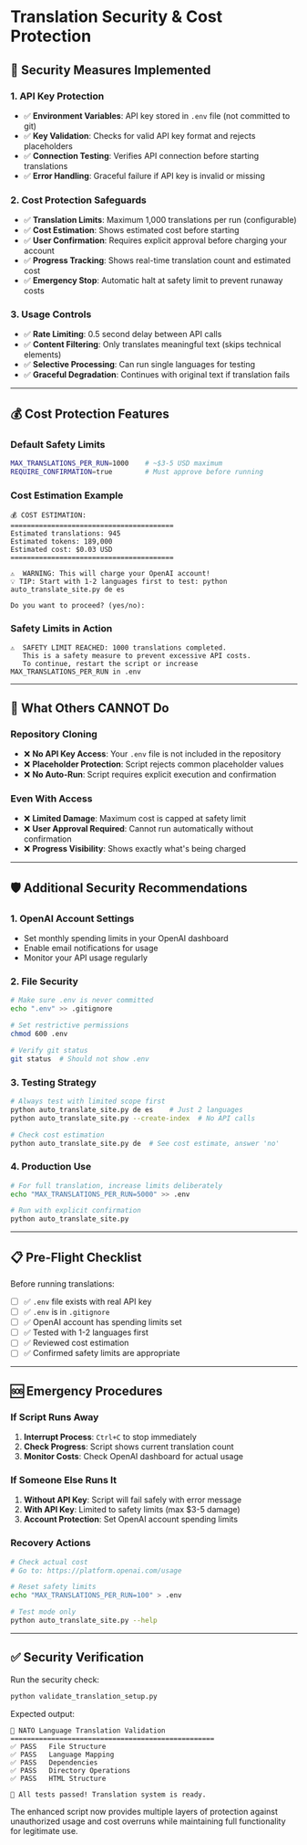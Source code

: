# Translation Security & Cost Protection

## 🔐 Security Measures Implemented

### 1. **API Key Protection**
- ✅ **Environment Variables**: API key stored in `.env` file (not committed to git)
- ✅ **Key Validation**: Checks for valid API key format and rejects placeholders
- ✅ **Connection Testing**: Verifies API connection before starting translations
- ✅ **Error Handling**: Graceful failure if API key is invalid or missing

### 2. **Cost Protection Safeguards**
- ✅ **Translation Limits**: Maximum 1,000 translations per run (configurable)
- ✅ **Cost Estimation**: Shows estimated cost before starting
- ✅ **User Confirmation**: Requires explicit approval before charging your account
- ✅ **Progress Tracking**: Shows real-time translation count and estimated cost
- ✅ **Emergency Stop**: Automatic halt at safety limit to prevent runaway costs

### 3. **Usage Controls**
- ✅ **Rate Limiting**: 0.5 second delay between API calls
- ✅ **Content Filtering**: Only translates meaningful text (skips technical elements)
- ✅ **Selective Processing**: Can run single languages for testing
- ✅ **Graceful Degradation**: Continues with original text if translation fails

---

## 💰 Cost Protection Features

### Default Safety Limits
```bash
MAX_TRANSLATIONS_PER_RUN=1000    # ~$3-5 USD maximum
REQUIRE_CONFIRMATION=true        # Must approve before running
```

### Cost Estimation Example
```
💰 COST ESTIMATION:
========================================
Estimated translations: 945
Estimated tokens: 189,000
Estimated cost: $0.03 USD
========================================

⚠️  WARNING: This will charge your OpenAI account!
💡 TIP: Start with 1-2 languages first to test: python auto_translate_site.py de es

Do you want to proceed? (yes/no):
```

### Safety Limits in Action
```
⚠️  SAFETY LIMIT REACHED: 1000 translations completed.
   This is a safety measure to prevent excessive API costs.
   To continue, restart the script or increase MAX_TRANSLATIONS_PER_RUN in .env
```

---

## 🚨 What Others CANNOT Do

### Repository Cloning
- ❌ **No API Key Access**: Your `.env` file is not included in the repository
- ❌ **Placeholder Protection**: Script rejects common placeholder values
- ❌ **No Auto-Run**: Script requires explicit execution and confirmation

### Even With Access
- ❌ **Limited Damage**: Maximum cost is capped at safety limit
- ❌ **User Approval Required**: Cannot run automatically without confirmation
- ❌ **Progress Visibility**: Shows exactly what's being charged

---

## 🛡️ Additional Security Recommendations

### 1. **OpenAI Account Settings**
- Set monthly spending limits in your OpenAI dashboard
- Enable email notifications for usage
- Monitor your API usage regularly

### 2. **File Security**
```bash
# Make sure .env is never committed
echo ".env" >> .gitignore

# Set restrictive permissions
chmod 600 .env

# Verify git status
git status  # Should not show .env
```

### 3. **Testing Strategy**
```bash
# Always test with limited scope first
python auto_translate_site.py de es    # Just 2 languages
python auto_translate_site.py --create-index  # No API calls

# Check cost estimation
python auto_translate_site.py de  # See cost estimate, answer 'no'
```

### 4. **Production Use**
```bash
# For full translation, increase limits deliberately
echo "MAX_TRANSLATIONS_PER_RUN=5000" >> .env

# Run with explicit confirmation
python auto_translate_site.py
```

---

## 📋 Pre-Flight Checklist

Before running translations:

- [ ] ✅ `.env` file exists with real API key
- [ ] ✅ `.env` is in `.gitignore` 
- [ ] ✅ OpenAI account has spending limits set
- [ ] ✅ Tested with 1-2 languages first
- [ ] ✅ Reviewed cost estimation
- [ ] ✅ Confirmed safety limits are appropriate

---

## 🆘 Emergency Procedures

### If Script Runs Away
1. **Interrupt Process**: `Ctrl+C` to stop immediately
2. **Check Progress**: Script shows current translation count
3. **Monitor Costs**: Check OpenAI dashboard for actual usage

### If Someone Else Runs It
1. **Without API Key**: Script will fail safely with error message
2. **With API Key**: Limited to safety limits (max $3-5 damage)
3. **Account Protection**: Set OpenAI account spending limits

### Recovery Actions
```bash
# Check actual cost
# Go to: https://platform.openai.com/usage

# Reset safety limits
echo "MAX_TRANSLATIONS_PER_RUN=100" > .env

# Test mode only
python auto_translate_site.py --help
```

---

## ✅ Security Verification

Run the security check:
```bash
python validate_translation_setup.py
```

Expected output:
```
🔧 NATO Language Translation Validation
==================================================
✅ PASS   File Structure
✅ PASS   Language Mapping  
✅ PASS   Dependencies
✅ PASS   Directory Operations
✅ PASS   HTML Structure

🎉 All tests passed! Translation system is ready.
```

The enhanced script now provides multiple layers of protection against unauthorized usage and cost overruns while maintaining full functionality for legitimate use.
